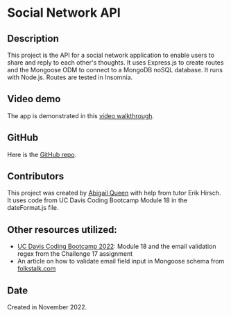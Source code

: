 # Social Network API

## Description
This project is the API for a social network application to enable users to share and reply to each other's thoughts. It uses Express.js to create routes and the Mongoose ODM to connect to a MongoDB noSQL database. It runs with Node.js. Routes are tested in Insomnia.

## Video demo
The app is demonstrated in this [video walkthrough](https://youtu.be/Ru98SC457gA).

## GitHub
Here is the [GitHub repo](https://github.com/Abi-Queen/social-network-API). 

## Contributors
This project was created by [Abigail Queen](https://github.com/Abi-Queen.git) with help from tutor Erik Hirsch. It uses code from UC Davis Coding Bootcamp Module 18 in the dateFormat.js file.

## Other resources utilized:
- [UC Davis Coding Bootcamp 2022](https://bootcamp.ucdavis.edu/): Module 18 and the email validation regex from the Challenge 17 assignment
- An article on how to validate email field input in Mongoose schema from [folkstalk.com](https://www.folkstalk.com/2022/09/mongoose-schema-email-type-with-code-examples.html)

## Date
Created in November 2022.